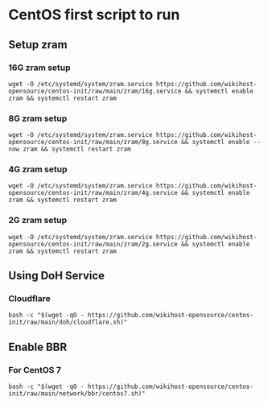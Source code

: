 # CentOS first script to run

## Setup zram
### 16G zram setup
```
wget -O /etc/systemd/system/zram.service https://github.com/wikihost-opensource/centos-init/raw/main/zram/16g.service && systemctl enable zram && systemctl restart zram
```
### 8G zram setup
```
wget -O /etc/systemd/system/zram.service https://github.com/wikihost-opensource/centos-init/raw/main/zram/8g.service && systemctl enable --now zram && systemctl restart zram
```
### 4G zram setup
```
wget -O /etc/systemd/system/zram.service https://github.com/wikihost-opensource/centos-init/raw/main/zram/4g.service && systemctl enable zram && systemctl restart zram
```
### 2G zram setup
```
wget -O /etc/systemd/system/zram.service https://github.com/wikihost-opensource/centos-init/raw/main/zram/2g.service && systemctl enable zram && systemctl restart zram
```
## Using DoH Service
### Cloudflare
```
bash -c "$(wget -qO - https://github.com/wikihost-opensource/centos-init/raw/main/doh/cloudflare.sh)"
```
## Enable BBR
### For CentOS 7
```
bash -c "$(wget -qO - https://github.com/wikihost-opensource/centos-init/raw/main/network/bbr/centos7.sh)"
```
